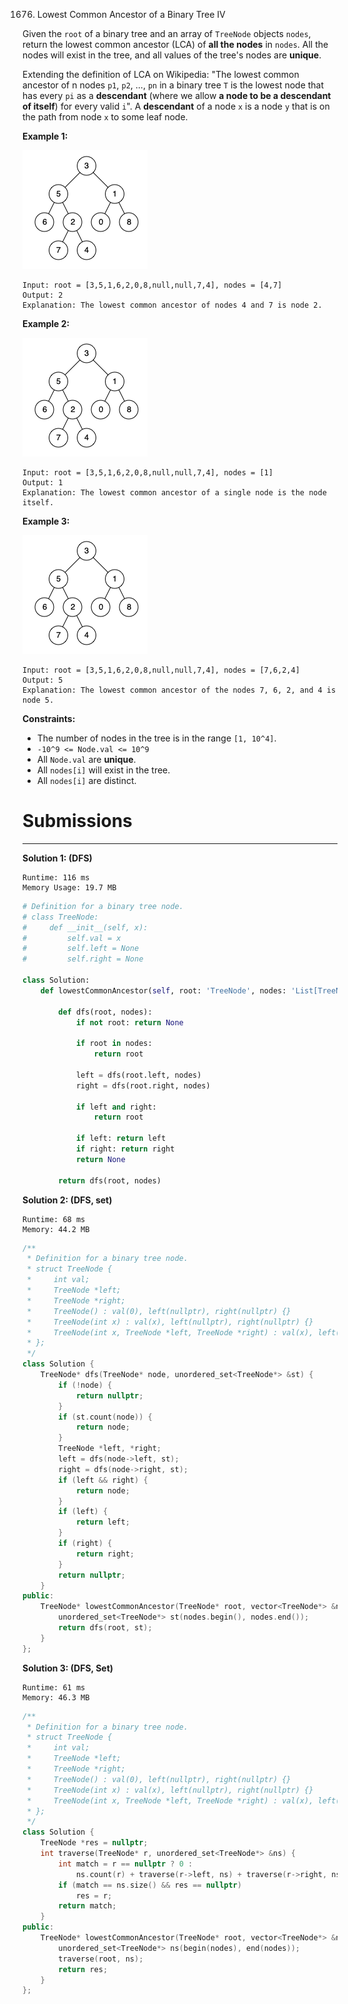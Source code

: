 1676. Lowest Common Ancestor of a Binary Tree IV

Given the `root` of a binary tree and an array of `TreeNode` objects `nodes`, return the lowest common ancestor (LCA) of **all the nodes** in `nodes`. All the nodes will exist in the tree, and all values of the tree's nodes are **unique**.

Extending the definition of LCA on Wikipedia: "The lowest common ancestor of n nodes `p1`, `p2`, ..., `pn` in a binary tree `T` is the lowest node that has every `pi` as a **descendant** (where we allow **a node to be a descendant of itself**) for every valid `i`". A **descendant** of a node `x` is a node `y` that is on the path from node `x` to some leaf node.

 

**Example 1:**

![1676_binarytree.png](img/1676_binarytree.png)
```
Input: root = [3,5,1,6,2,0,8,null,null,7,4], nodes = [4,7]
Output: 2
Explanation: The lowest common ancestor of nodes 4 and 7 is node 2.
```

**Example 2:**

![1676_binarytree.png](img/1676_binarytree.png)
```
Input: root = [3,5,1,6,2,0,8,null,null,7,4], nodes = [1]
Output: 1
Explanation: The lowest common ancestor of a single node is the node itself.
```

**Example 3:**

![1676_binarytree.png](img/1676_binarytree.png)
```
Input: root = [3,5,1,6,2,0,8,null,null,7,4], nodes = [7,6,2,4]
Output: 5
Explanation: The lowest common ancestor of the nodes 7, 6, 2, and 4 is node 5.
```

**Constraints:**

* The number of nodes in the tree is in the range `[1, 10^4]`.
* `-10^9 <= Node.val <= 10^9`
* All `Node.val` are **unique**.
* All `nodes[i]` will exist in the tree.
* All `nodes[i]` are distinct.

# Submissions
---
**Solution 1: (DFS)**
```
Runtime: 116 ms
Memory Usage: 19.7 MB
```
```python
# Definition for a binary tree node.
# class TreeNode:
#     def __init__(self, x):
#         self.val = x
#         self.left = None
#         self.right = None

class Solution:
    def lowestCommonAncestor(self, root: 'TreeNode', nodes: 'List[TreeNode]') -> 'TreeNode':
        
        def dfs(root, nodes):
            if not root: return None

            if root in nodes:
                return root

            left = dfs(root.left, nodes)
            right = dfs(root.right, nodes)

            if left and right:
                return root

            if left: return left
            if right: return right
            return None
        
        return dfs(root, nodes)
```

**Solution 2: (DFS, set)**
```
Runtime: 68 ms
Memory: 44.2 MB
```
```c++
/**
 * Definition for a binary tree node.
 * struct TreeNode {
 *     int val;
 *     TreeNode *left;
 *     TreeNode *right;
 *     TreeNode() : val(0), left(nullptr), right(nullptr) {}
 *     TreeNode(int x) : val(x), left(nullptr), right(nullptr) {}
 *     TreeNode(int x, TreeNode *left, TreeNode *right) : val(x), left(left), right(right) {}
 * };
 */
class Solution {
    TreeNode* dfs(TreeNode* node, unordered_set<TreeNode*> &st) {
        if (!node) {
            return nullptr;
        }
        if (st.count(node)) {
            return node;
        }
        TreeNode *left, *right;
        left = dfs(node->left, st);
        right = dfs(node->right, st);
        if (left && right) {
            return node;
        }
        if (left) {
            return left;
        }
        if (right) {
            return right;
        }
        return nullptr;
    }
public:
    TreeNode* lowestCommonAncestor(TreeNode* root, vector<TreeNode*> &nodes) {
        unordered_set<TreeNode*> st(nodes.begin(), nodes.end());
        return dfs(root, st);
    }
};
```

**Solution 3: (DFS, Set)**
```
Runtime: 61 ms
Memory: 46.3 MB
```
```c++
/**
 * Definition for a binary tree node.
 * struct TreeNode {
 *     int val;
 *     TreeNode *left;
 *     TreeNode *right;
 *     TreeNode() : val(0), left(nullptr), right(nullptr) {}
 *     TreeNode(int x) : val(x), left(nullptr), right(nullptr) {}
 *     TreeNode(int x, TreeNode *left, TreeNode *right) : val(x), left(left), right(right) {}
 * };
 */
class Solution {
    TreeNode *res = nullptr;
    int traverse(TreeNode* r, unordered_set<TreeNode*> &ns) {
        int match = r == nullptr ? 0 :
            ns.count(r) + traverse(r->left, ns) + traverse(r->right, ns);
        if (match == ns.size() && res == nullptr)
            res = r;
        return match;
    }    
public:
    TreeNode* lowestCommonAncestor(TreeNode* root, vector<TreeNode*> &nodes) {
        unordered_set<TreeNode*> ns(begin(nodes), end(nodes));
        traverse(root, ns);
        return res;
    }
};
```
